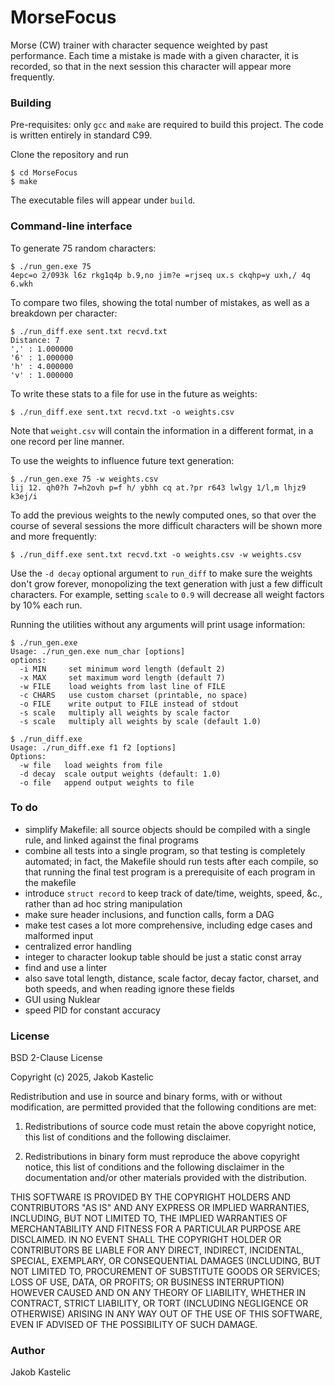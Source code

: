 # MorseFocus

Morse (CW) trainer with character sequence weighted by past performance. Each
time a mistake is made with a given character, it is recorded, so that in the
next session this character will appear more frequently.

### Building

Pre-requisites: only `gcc` and `make` are required to build this project. The
code is written entirely in standard C99.

Clone the repository and run

    $ cd MorseFocus
    $ make

The executable files will appear under `build`.

### Command-line interface

To generate 75 random characters:

    $ ./run_gen.exe 75
    4epc=o 2/093k l6z rkg1q4p b.9,no jim?e =rjseq ux.s ckqhp=y uxh,/ 4q 6.wkh

To compare two files, showing the total number of mistakes, as well as a
breakdown per character:

    $ ./run_diff.exe sent.txt recvd.txt
    Distance: 7
    ',' : 1.000000
    '6' : 1.000000
    'h' : 4.000000
    'v' : 1.000000

To write these stats to a file for use in the future as weights:

    $ ./run_diff.exe sent.txt recvd.txt -o weights.csv

Note that `weight.csv` will contain the information in a different format,
in a one record per line manner.

To use the weights to influence future text generation:

    $ ./run_gen.exe 75 -w weights.csv
    lij 12. qh0?h 7=h2ovh p=f h/ ybhh cq at.?pr r643 lwlgy 1/l,m lhjz9 k3ej/i

To add the previous weights to the newly computed ones, so that over the course
of several sessions the more difficult characters will be shown more and more
frequently:

    $ ./run_diff.exe sent.txt recvd.txt -o weights.csv -w weights.csv

Use the `-d decay` optional argument to `run_diff` to make sure the weights
don't grow forever, monopolizing the text generation with just a few difficult
characters. For example, setting `scale` to `0.9` will decrease all weight
factors by 10% each run.

Running the utilities without any arguments will print usage information:

    $ ./run_gen.exe
    Usage: ./run_gen.exe num_char [options]
    options:
      -i MIN     set minimum word length (default 2)
      -x MAX     set maximum word length (default 7)
      -w FILE    load weights from last line of FILE
      -c CHARS   use custom charset (printable, no space)
      -o FILE    write output to FILE instead of stdout
      -s scale   multiply all weights by scale factor
      -s scale   multiply all weights by scale (default 1.0)
    
    $ ./run_diff.exe
    Usage: ./run_diff.exe f1 f2 [options]
    Options:
      -w file   load weights from file
      -d decay  scale output weights (default: 1.0)
      -o file   append output weights to file


### To do

- simplify Makefile: all source objects should be compiled with a single rule,
  and linked against the final programs
- combine all tests into a single program, so that testing is
  completely automated; in fact, the Makefile should run tests after each
  compile, so that running the final test program is a prerequisite of each
  program in the makefile
- introduce `struct record` to keep track of date/time, weights, speed, &c.,
  rather than ad hoc string manipulation
- make sure header inclusions, and function calls, form a DAG
- make test cases a lot more comprehensive, including edge cases and malformed
  input
- centralized error handling
- integer to character lookup table should be just a static const array 
- find and use a linter
- also save total length, distance, scale factor, decay
  factor, charset, and both speeds, and when reading ignore these fields
- GUI using Nuklear
- speed PID for constant accuracy

### License

BSD 2-Clause License

Copyright (c) 2025, Jakob Kastelic

Redistribution and use in source and binary forms, with or without
modification, are permitted provided that the following conditions are met:

1. Redistributions of source code must retain the above copyright notice, this
   list of conditions and the following disclaimer.

2. Redistributions in binary form must reproduce the above copyright notice,
   this list of conditions and the following disclaimer in the documentation
   and/or other materials provided with the distribution.

THIS SOFTWARE IS PROVIDED BY THE COPYRIGHT HOLDERS AND CONTRIBUTORS "AS IS"
AND ANY EXPRESS OR IMPLIED WARRANTIES, INCLUDING, BUT NOT LIMITED TO, THE
IMPLIED WARRANTIES OF MERCHANTABILITY AND FITNESS FOR A PARTICULAR PURPOSE ARE
DISCLAIMED. IN NO EVENT SHALL THE COPYRIGHT HOLDER OR CONTRIBUTORS BE LIABLE
FOR ANY DIRECT, INDIRECT, INCIDENTAL, SPECIAL, EXEMPLARY, OR CONSEQUENTIAL
DAMAGES (INCLUDING, BUT NOT LIMITED TO, PROCUREMENT OF SUBSTITUTE GOODS OR
SERVICES; LOSS OF USE, DATA, OR PROFITS; OR BUSINESS INTERRUPTION) HOWEVER
CAUSED AND ON ANY THEORY OF LIABILITY, WHETHER IN CONTRACT, STRICT LIABILITY,
OR TORT (INCLUDING NEGLIGENCE OR OTHERWISE) ARISING IN ANY WAY OUT OF THE USE
OF THIS SOFTWARE, EVEN IF ADVISED OF THE POSSIBILITY OF SUCH DAMAGE.

### Author

Jakob Kastelic
